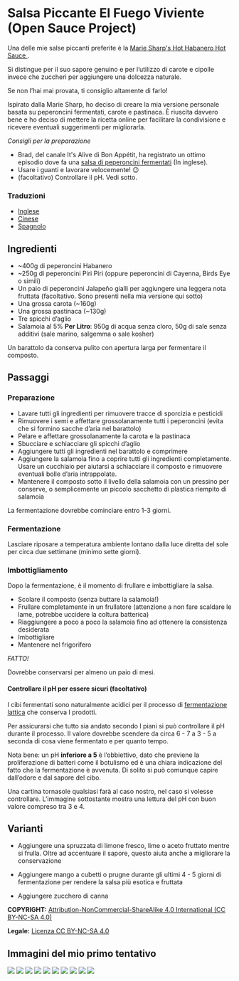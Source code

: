 # Salsa Piccante El Fuego Viviente (Open Sauce Project)

Una delle mie salse piccanti preferite è la [Marie Sharp's Hot Habanero Hot Sauce ](http://www.sammcgees.com/habanero-hot-sauce/marie-sharps-hot-habanero-hot-sauce-10oz.html).

Si distingue per il suo sapore genuino e per l’utilizzo di carote e cipolle invece che zuccheri per aggiungere una dolcezza naturale.

Se non l’hai mai provata, ti consiglio altamente di farlo! 

Ispirato dalla Marie Sharp, ho deciso di creare la mia versione personale basata su peperoncini fermentati, carote e pastinaca.
È riuscita davvero bene e ho deciso di mettere la ricetta online per facilitare la condivisione e ricevere eventuali suggerimenti per migliorarla.

*Consigli per la preparazione*
* Brad, del canale It's Alive di Bon Appétit, ha registrato un ottimo episodio dove fa una [salsa di peperoncini fermentati](https://www.youtube.com/watch?v=UGjCeAbWKPo) (In inglese).
* Usare i guanti e lavorare velocemente! 😉
* (facoltativo) Controllare il pH. Vedi sotto.

### Traduzioni

* [Inglese](README.md)
* [Cinese](README-CN.md)
* [Spagnolo](README-ES.md)


## Ingredienti

* ~400g di peperoncini Habanero
* ~250g di peperoncini Piri Piri (oppure peperoncini di Cayenna, Birds Eye o simili)
* Un paio di peperoncini Jalapeño gialli per aggiungere una leggera nota fruttata (facoltativo. Sono presenti nella mia versione qui sotto)
* Una grossa carota (~160g)
* Una grossa pastinaca (~130g)
* Tre spicchi d’aglio
* Salamoia al 5% __Per Litro__: 950g di acqua senza cloro, 50g di sale senza additivi (sale marino, salgemma o sale kosher) 

Un barattolo da conserva pulito con apertura larga per fermentare il composto.

## Passaggi

### Preparazione

* Lavare tutti gli  ingredienti per rimuovere tracce di sporcizia e pesticidi
* Rimuovere i semi e affettare grossolanamente tutti i peperoncini (evita che si formino sacche d’aria nel barattolo)
* Pelare e affettare grossolanamente la carota e la pastinaca
* Sbucciare e schiacciare gli spicchi d’aglio
* Aggiungere tutti gli ingredienti nel barattolo e comprimere
* Aggiungere la salamoia fino a coprire tutti gli ingredienti completamente. Usare un cucchiaio per aiutarsi a schiacciare il composto e rimuovere eventuali bolle d’aria intrappolate.
* Mantenere il composto sotto il livello della salamoia con un pressino per conserve, o semplicemente un piccolo sacchetto di plastica riempito di salamoia

La fermentazione dovrebbe cominciare entro 1-3 giorni.

### Fermentazione

Lasciare riposare a temperatura ambiente lontano dalla luce diretta del sole per circa due settimane (minimo sette giorni).

### Imbottigliamento

Dopo la fermentazione, è il momento di frullare e imbottigliare la salsa.

* Scolare il composto (senza buttare la salamoia!)
* Frullare completamente in un frullatore  (attenzione a non fare scaldare le lame, potrebbe uccidere la coltura batterica)
* Riaggiungere a poco a poco la salamoia fino ad ottenere la consistenza desiderata
* Imbottigliare
* Mantenere nel frigorifero

*FATTO!*

Dovrebbe conservarsi per almeno un paio di mesi.

#### Controllare il pH per essere sicuri (facoltativo)
I cibi fermentati sono naturalmente acidici per il processo di [fermentazione lattica](https://it.wikipedia.org/wiki/Fermentazione_lattica) che conserva I prodotti.

Per assicurarsi che tutto sia andato secondo I piani si può controllare il pH durante il processo. Il valore dovrebbe scendere da circa 6 - 7 a 3 - 5 a seconda di cosa viene fermentato e per quanto tempo.

Nota bene: un pH **inferiore a 5** è l’obbiettivo, dato che previene la proliferazione di batteri come il botulismo ed è una chiara indicazione del fatto che la fermentazione è avvenuta. Di solito si può comunque capire dall’odore e dal sapore del cibo.

Una cartina tornasole qualsiasi farà al caso nostro, nel caso si volesse controllare. L’immagine sottostante mostra una lettura del pH con buon valore compreso tra 3 e 4.

## Varianti

* Aggiungere una spruzzata di limone fresco, lime o aceto fruttato mentre si frulla. Oltre ad accentuare il sapore, questo aiuta anche a migliorare la conservazione

* Aggiungere mango a cubetti o prugne durante gli ultimi 4 - 5 giorni di fermentazione per rendere la salsa più esotica e fruttata

* Aggiungere zucchero di canna

**COPYRIGHT:** [Attribution-NonCommercial-ShareAlike 4.0 International (CC BY-NC-SA 4.0)](https://creativecommons.org/licenses/by-nc-sa/4.0/)

**Legale:** [Licenza CC BY-NC-SA 4.0](https://creativecommons.org/licenses/by-nc-sa/4.0/legalcode)

## Immagini del mio primo tentativo

![](images_v1/20180714_121505.jpg?raw=true)
![](images_v1/20180630_161027.jpg?raw=true)
![](images_v1/20180630_170759.jpg?raw=true)
![](images_v1/20180702_075317.jpg?raw=true)
![](images_v1/20180714_114401.jpg?raw=true)
![](images_v1/20180714_114706.jpg?raw=true)
![](images_v1/20180714_115547.jpg?raw=true)
![](images_v1/20180714_115701.jpg?raw=true)
![](images_v1/20180714_120046.jpg?raw=true)
![](images_v1/20180714_120432.jpg?raw=true)









